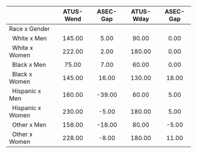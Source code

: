 
|                      |    ATUS-Wend |     ASEC-Gap |    ATUS-Wday |     ASEC-Gap |
| -------------------- | :----------: | :----------: | :----------: | :----------: |
| Race x Gender        |              |              |              |              |
| &nbsp;&nbsp;White x Men |       145.00 |         5.00 |        90.00 |         0.00 |
| &nbsp;&nbsp;White x Women |       222.00 |         2.00 |       180.00 |         0.00 |
| &nbsp;&nbsp;Black x Men |        75.00 |         7.00 |        60.00 |         0.00 |
| &nbsp;&nbsp;Black x Women |       145.00 |        16.00 |       130.00 |        18.00 |
| &nbsp;&nbsp;Hispanic x Men |       160.00 |       -39.00 |        60.00 |         5.00 |
| &nbsp;&nbsp;Hispanic x Women |       230.00 |        -5.00 |       180.00 |         5.00 |
| &nbsp;&nbsp;Other x Men |       158.00 |       -18.00 |        80.00 |        -5.00 |
| &nbsp;&nbsp;Other x Women |       228.00 |        -8.00 |       180.00 |        11.00 |

